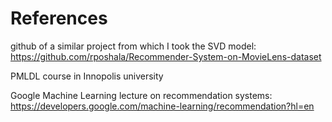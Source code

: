 # References

github of a similar project from which I took the SVD model:
https://github.com/rposhala/Recommender-System-on-MovieLens-dataset

PMLDL course in Innopolis university

Google Machine Learning lecture on recommendation systems:
https://developers.google.com/machine-learning/recommendation?hl=en

